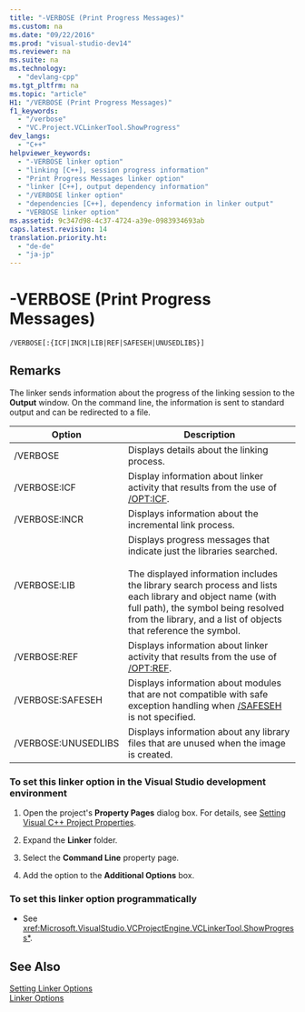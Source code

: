 ```yaml
---
title: "-VERBOSE (Print Progress Messages)"
ms.custom: na
ms.date: "09/22/2016"
ms.prod: "visual-studio-dev14"
ms.reviewer: na
ms.suite: na
ms.technology: 
  - "devlang-cpp"
ms.tgt_pltfrm: na
ms.topic: "article"
H1: "/VERBOSE (Print Progress Messages)"
f1_keywords: 
  - "/verbose"
  - "VC.Project.VCLinkerTool.ShowProgress"
dev_langs: 
  - "C++"
helpviewer_keywords: 
  - "-VERBOSE linker option"
  - "linking [C++], session progress information"
  - "Print Progress Messages linker option"
  - "linker [C++], output dependency information"
  - "/VERBOSE linker option"
  - "dependencies [C++], dependency information in linker output"
  - "VERBOSE linker option"
ms.assetid: 9c347d98-4c37-4724-a39e-0983934693ab
caps.latest.revision: 14
translation.priority.ht: 
  - "de-de"
  - "ja-jp"
---
```

# -VERBOSE (Print Progress Messages)
```  
/VERBOSE[:{ICF|INCR|LIB|REF|SAFESEH|UNUSEDLIBS}]  
```  
  
## Remarks  
 The linker sends information about the progress of the linking session to the **Output** window. On the command line, the information is sent to standard output and can be redirected to a file.  
  
|Option|Description|  
|------------|-----------------|  
|/VERBOSE|Displays details about the linking process.|  
|/VERBOSE:ICF|Display information about linker activity that results from the use of [/OPT:ICF](../vs140/-opt--optimizations-.md).|  
|/VERBOSE:INCR|Displays information about the incremental link process.|  
|/VERBOSE:LIB|Displays progress messages that indicate just the libraries searched.<br /><br /> The displayed information includes the library search process and lists each library and object name (with full path), the symbol being resolved from the library, and a list of objects that reference the symbol.|  
|/VERBOSE:REF|Displays information about linker activity that results from the use of [/OPT:REF](../vs140/-opt--optimizations-.md).|  
|/VERBOSE:SAFESEH|Displays information about modules that are not compatible with safe exception handling when [/SAFESEH](../vs140/-safeseh--image-has-safe-exception-handlers-.md) is not specified.|  
|/VERBOSE:UNUSEDLIBS|Displays information about any library files that are unused when the image is created.|  
  
### To set this linker option in the Visual Studio development environment  
  
1.  Open the project's **Property Pages** dialog box. For details, see [Setting Visual C++ Project Properties](../vs140/working-with-project-properties.md).  
  
2.  Expand the **Linker** folder.  
  
3.  Select the **Command Line** property page.  
  
4.  Add the option to the **Additional Options** box.  
  
### To set this linker option programmatically  
  
-   See <xref:Microsoft.VisualStudio.VCProjectEngine.VCLinkerTool.ShowProgress*>.  
  
## See Also  
 [Setting Linker Options](../vs140/setting-linker-options.md)   
 [Linker Options](../vs140/linker-options.md)